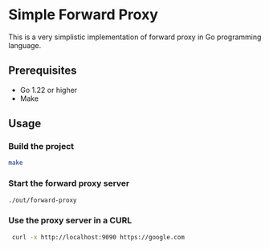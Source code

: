 # Simple Forward Proxy

This is a very simplistic implementation of forward proxy in Go programming language.

## Prerequisites

- Go 1.22 or higher
- Make

## Usage

### Build the project

```bash
make
```

### Start the forward proxy server

```bash
./out/forward-proxy
```

### Use the proxy server in a CURL

```bash
 curl -x http://localhost:9090 https://google.com
```